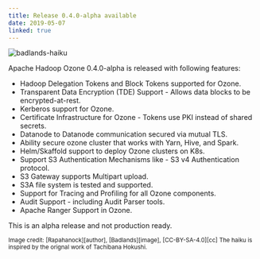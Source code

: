 ```yaml
---
title: Release 0.4.0-alpha available
date: 2019-05-07
linked: true
---
```

<!---
  Licensed under the Apache License, Version 2.0 (the "License");
  you may not use this file except in compliance with the License.
  You may obtain a copy of the License at

   http://www.apache.org/licenses/LICENSE-2.0

  Unless required by applicable law or agreed to in writing, software
  distributed under the License is distributed on an "AS IS" BASIS,
  WITHOUT WARRANTIES OR CONDITIONS OF ANY KIND, either express or implied.
  See the License for the specific language governing permissions and
  limitations under the License. See accompanying LICENSE file.
-->

![badlands-haiku](releases/0.4.0.png)

Apache Hadoop Ozone 0.4.0-alpha is released with following features:

 * Hadoop Delegation Tokens and Block Tokens supported for Ozone.
 * Transparent Data Encryption (TDE) Support - Allows data blocks to be encrypted-at-rest.
 * Kerberos support for Ozone.
 * Certificate Infrastructure for Ozone  - Tokens use PKI instead of shared secrets.
 * Datanode to Datanode communication secured via mutual TLS.
 * Ability secure ozone cluster that works with Yarn, Hive, and Spark.
 * Helm/Skaffold support to deploy Ozone clusters on K8s.
 * Support S3 Authentication Mechanisms like - S3 v4 Authentication protocol.
 * S3 Gateway supports Multipart upload.
 * S3A file system is tested and supported.
 * Support for Tracing and Profiling for all Ozone components.
 * Audit Support - including Audit Parser tools.
 * Apache Ranger Support in Ozone.


This is an alpha release and not production ready.

<small>
Image credit: [Rapahanock][author], [Badlands][image], [CC-BY-SA-4.0][cc]
The haiku is inspired by the orignal work of Tachibana Hokushi.
</small>

[author]: https://commons.wikimedia.org/wiki/User:Rapahanock
[image]: https://commons.wikimedia.org/wiki/File:Storm_Over_The_Badlands_in_South_Dakota,_USA.jpg
[cc]: https://creativecommons.org/licenses/by-sa/4.0/ 
[HDDS-4]: https://issues.apache.org/jira/browse/HDDS-4
[HDDS-434]: https://issues.apache.org/jira/browse/HDDS-434
[HDDS-393]: https://issues.apache.org/jira/browse/HDDS-393

